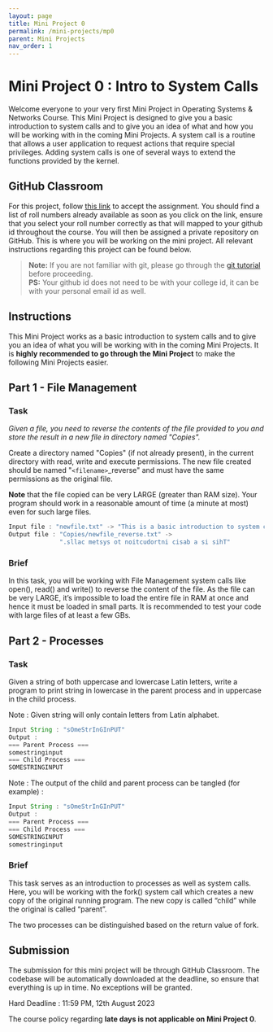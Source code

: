 ```yaml
---
layout: page
title: Mini Project 0
permalink: /mini-projects/mp0
parent: Mini Projects
nav_order: 1
---
```


# Mini Project 0 : Intro to System Calls
Welcome everyone to your very first Mini Project in Operating Systems & Networks Course. This Mini Project is designed to give you a basic introduction to system calls and to give you an idea of what and how you will be working with in the coming Mini Projects.
A system call is a routine that allows a user application to request actions that require special privileges. Adding system calls is one of several ways to extend the functions provided by the kernel.

## GitHub Classroom

For this project, follow [this link](https://classroom.github.com/a/erRN9-11) to accept the assignment. You should find a list of roll numbers already available as soon as you click on the link, ensure that you select your roll number correctly as that will mapped to your github id throughout the course. 
You will then be assigned a private repository on GitHub. This is where you will be working on the mini project. All relevant instructions regarding this project can be found below.   

> **Note:** If you are not familiar with git, please go through the [git tutorial](https://rogerdudler.github.io/git-guide/) before proceeding.  
> **PS:** Your github id does not need to be with your college id, it can be with your personal email id as well.  

## Instructions

This Mini Project works as a basic introduction to system calls and to give you an idea of what you will be working with in the coming Mini Projects. It is **highly recommended to go through the Mini Project** to make the following Mini Projects easier.

## Part 1 - File Management

### Task

_Given a file, you need to reverse the contents of the file provided to you and store the result in a new file in directory named "Copies"._

Create a directory named "Copies" (if not already present), in the current directory with read, write and execute permissions. The new file created should be named "`<filename>`_reverse" and must have the same permissions as the original file.

**Note** that the file copied can be very LARGE (greater than RAM size). Your program should work in a reasonable amount of time (a minute at most) even for such large files.

```jsx
Input file : "newfile.txt" -> "This is a basic introduction to system calls."
Output file : "Copies/newfile_reverse.txt" -> 
              ".sllac metsys ot noitcudortni cisab a si sihT"

```

### Brief

In this task, you will be working with File Management system calls like open(), read() and write() to reverse the content of the file. As the file can be very LARGE, it’s impossible to load the entire file in RAM at once and hence it must be loaded in small parts. It is recommended to test your code with large files of at least a few GBs.

## Part 2 - Processes

### Task

Given a string of both uppercase and lowercase Latin letters, write a program to print string in lowercase in the parent process and in uppercase in the child process.

Note : Given string will only contain letters from Latin alphabet.

```jsx
Input String : "sOmeStrInGInPUT"
Output :
=== Parent Process ===
somestringinput
=== Child Process ===
SOMESTRINGINPUT

```

Note : The output of the child and parent process can be tangled (for example) :

```jsx
Input String : "sOmeStrInGInPUT"
Output :
=== Parent Process ===
=== Child Process ===
SOMESTRINGINPUT
somestringinput

```

### Brief

This task serves as an introduction to processes as well as system calls. Here, you will be working with the fork() system call which creates a new copy of the original running program. The new copy is called “child” while the original is called “parent”.

The two processes can be distinguished based on the return value of fork.

## Submission

The submission for this mini project will be through GitHub Classroom. The codebase will be automatically downloaded at the deadline, so ensure that everything is up in time. No exceptions will be granted.

Hard Deadline : 11:59 PM, 12th August 2023

The course policy regarding **late days is not applicable on Mini Project 0**.
